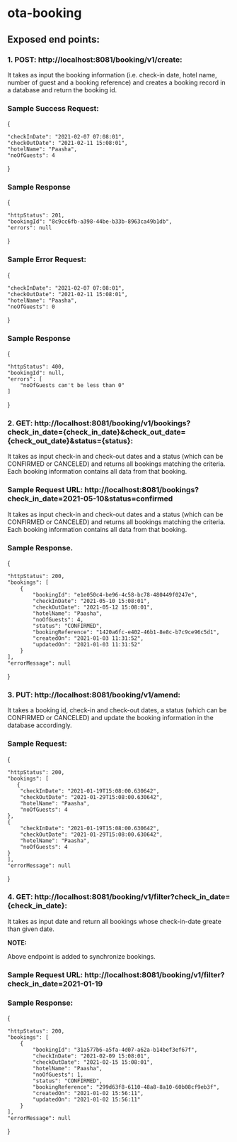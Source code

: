 # ota-booking

## Exposed end points:

### 1. POST:  http://localhost:8081/booking/v1/create: 

It takes as input the booking information (i.e. check-in date, hotel name,
number of guest and a booking reference) and creates a booking record in a database
and return the booking id.

### Sample Success Request:
{

    "checkInDate": "2021-02-07 07:08:01",
    "checkOutDate": "2021-02-11 15:08:01",
    "hotelName": "Paasha",
    "noOfGuests": 4

}

### Sample Response

{

    "httpStatus": 201,
    "bookingId": "8c9cc6fb-a398-44be-b33b-8963ca49b1db",
    "errors": null

}

### Sample Error Request:
{

    "checkInDate": "2021-02-07 07:08:01",
    "checkOutDate": "2021-02-11 15:08:01",
    "hotelName": "Paasha",
    "noOfGuests": 0

}

### Sample Response

{

    "httpStatus": 400,
    "bookingId": null,
    "errors": [
        "noOfGuests can't be less than 0"
    ]

}

### 2. GET:  http://localhost:8081/booking/v1/bookings?check_in_date={check_in_date}&check_out_date={check_out_date}&status={status}: 

It takes as input check-in and check-out dates and a status (which can be CONFIRMED or CANCELED) and returns all bookings matching the criteria. Each
booking information contains all data from that booking.


### Sample Request URL: http://localhost:8081/bookings?check_in_date=2021-05-10&status=confirmed

It takes as input check-in and check-out dates and a status (which can be CONFIRMED or CANCELED) and returns all bookings matching the criteria. Each
booking information contains all data from that booking.

### Sample Response.

{

    "httpStatus": 200,
    "bookings": [
        {
            "bookingId": "e1e050c4-be96-4c58-bc78-480449f0247e",
            "checkInDate": "2021-05-10 15:08:01",
            "checkOutDate": "2021-05-12 15:08:01",
            "hotelName": "Paasha",
            "noOfGuests": 4,
            "status": "CONFIRMED",
            "bookingReference": "1420a6fc-e402-46b1-8e8c-b7c9ce96c5d1",
            "createdOn": "2021-01-03 11:31:52",
            "updatedOn": "2021-01-03 11:31:52"
        }
    ],
    "errorMessage": null

}

### 3. PUT:  http://localhost:8081/booking/v1/amend: 

It takes a booking id, check-in and check-out dates, a status (which can be CONFIRMED or CANCELED) and update the booking information in the database accordingly.

### Sample Request:
{

    "httpStatus": 200,
    "bookings": [
       {
        "checkInDate": "2021-01-19T15:08:00.630642",
        "checkOutDate": "2021-01-29T15:08:00.630642",
        "hotelName": "Paasha",
        "noOfGuests": 4
    },
    {
        "checkInDate": "2021-01-19T15:08:00.630642",
        "checkOutDate": "2021-01-29T15:08:00.630642",
        "hotelName": "Paasha",
        "noOfGuests": 4
    }
    ],
    "errorMessage": null

}

### 4. GET:  http://localhost:8081/booking/v1/filter?check_in_date={check_in_date}:

It takes as input date and return all bookings whose check-in-date greate than given date.

**NOTE:**

Above endpoint is added to synchronize bookings.

### Sample Request URL: http://localhost:8081/booking/v1/filter?check_in_date=2021-01-19

### Sample Response:

{

    "httpStatus": 200,
    "bookings": [
        {
            "bookingId": "31a577b6-a5fa-4d07-a62a-b14bef3ef67f",
            "checkInDate": "2021-02-09 15:08:01",
            "checkOutDate": "2021-02-15 15:08:01",
            "hotelName": "Paasha",
            "noOfGuests": 1,
            "status": "CONFIRMED",
            "bookingReference": "299d63f8-6110-48a8-8a10-60b08cf9eb3f",
            "createdOn": "2021-01-02 15:56:11",
            "updatedOn": "2021-01-02 15:56:11"
        }
    ],
    "errorMessage": null

}
